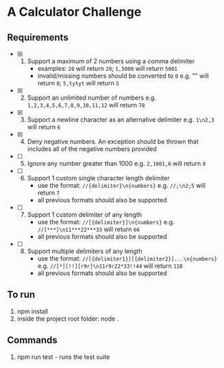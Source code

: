 # A Calculator Challenge

## Requirements

- [x] 1. Support a maximum of 2 numbers using a comma delimiter
      * examples: `20` will return `20`; `1,5000` will return `5001`
      * invalid/missing numbers should be converted to `0` e.g. "" will return `0`; `5,tytyt` will return `5`
- [x] 2. Support an unlimited number of numbers e.g. `1,2,3,4,5,6,7,8,9,10,11,12` will return `78`
- [x] 3. Support a newline character as an alternative delimiter e.g. `1\n2,3` will return `6`
- [x] 4. Deny negative numbers. An exception should be thrown that includes all of the negative numbers provided
- [ ] 5. Ignore any number greater than 1000 e.g. `2,1001,6` will return `8`
- [ ] 6. Support 1 custom single character length delimiter
      * use the format: `//{delimiter}\n{numbers}` e.g. `//;\n2;5` will return `7`
      * all previous formats should also be supported
- [ ] 7. Support 1 custom delimiter of any length
      * use the format: `//[{delimiter}]\n{numbers}` e.g. `//[***]\n11***22***33` will return `66`
      * all previous formats should also be supported
- [ ] 8. Support multiple delimiters of any length
      * use the format: `//[{delimiter1}][{delimiter2}]...\n{numbers}` e.g. `//[*][!!][r9r]\n11r9r22*33!!44` will return `110`
      * all previous formats should also be supported

## To run

1. npm install
2. inside the project root folder: node .

## Commands

1. npm run test - runs the test suite

